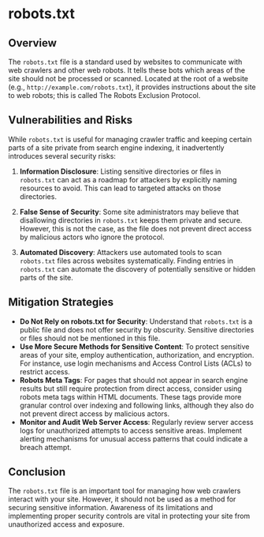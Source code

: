 # robots.txt

## Overview
The `robots.txt` file is a standard used by websites to communicate with web crawlers and other web robots. It tells these bots which areas of the site should not be processed or scanned. Located at the root of a website (e.g., `http://example.com/robots.txt`), it provides instructions about the site to web robots; this is called The Robots Exclusion Protocol.

## Vulnerabilities and Risks
While `robots.txt` is useful for managing crawler traffic and keeping certain parts of a site private from search engine indexing, it inadvertently introduces several security risks:

1. **Information Disclosure**: Listing sensitive directories or files in `robots.txt` can act as a roadmap for attackers by explicitly naming resources to avoid. This can lead to targeted attacks on those directories.

2. **False Sense of Security**: Some site administrators may believe that disallowing directories in `robots.txt` keeps them private and secure. However, this is not the case, as the file does not prevent direct access by malicious actors who ignore the protocol.

3. **Automated Discovery**: Attackers use automated tools to scan `robots.txt` files across websites systematically. Finding entries in `robots.txt` can automate the discovery of potentially sensitive or hidden parts of the site.

## Mitigation Strategies
- **Do Not Rely on robots.txt for Security**: Understand that `robots.txt` is a public file and does not offer security by obscurity. Sensitive directories or files should not be mentioned in this file.
- **Use More Secure Methods for Sensitive Content**: To protect sensitive areas of your site, employ authentication, authorization, and encryption. For instance, use login mechanisms and Access Control Lists (ACLs) to restrict access.
- **Robots Meta Tags**: For pages that should not appear in search engine results but still require protection from direct access, consider using robots meta tags within HTML documents. These tags provide more granular control over indexing and following links, although they also do not prevent direct access by malicious actors.
- **Monitor and Audit Web Server Access**: Regularly review server access logs for unauthorized attempts to access sensitive areas. Implement alerting mechanisms for unusual access patterns that could indicate a breach attempt.

## Conclusion
The `robots.txt` file is an important tool for managing how web crawlers interact with your site. However, it should not be used as a method for securing sensitive information. Awareness of its limitations and implementing proper security controls are vital in protecting your site from unauthorized access and exposure.